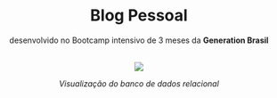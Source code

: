 
<div align="center" >
  
  # Blog Pessoal

  <p>desenvolvido no Bootcamp intensivo de 3 meses da <b>Generation Brasil</b> </p> </br>
<img src="https://github.com/ViniOM/blog_pessoal/assets/73274632/5070e249-434a-4cab-905a-610e6238fb62"/>

  <i>Visualização do banco de dados relacional</i>
</div>

